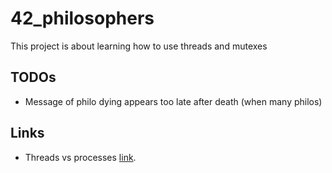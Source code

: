 # 42_philosophers
This project is about learning how to use threads and mutexes   

## TODOs   
- Message of philo dying appears too late after death (when many philos)

## Links
- Threads vs processes [link](https://medium.com/@jalal92/lets-discuss-threads-grab-a-coffee-ad4d4ebf7181).

